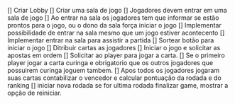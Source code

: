 [] Criar Lobby
[] Criar uma sala de jogo
[] Jogadores devem entrar em uma sala de jogo
[] Ao entrar na sala os jogadores tem que informar se estão prontos para o jogo, ou o dono da sala força iniciar o jogo
[] Implementar possibilidade de entrar na sala mesmo que um jogo estiver acontecento
[] Implementar entrar na sala para assistir a partida
[] Sortear botão para iniciar o jogo
[] Ditribuir cartas as jogadores
[] Iniciar o jogo e solicitar as apostas em ordem
[] Solicitar ao player para jogar a carta.
[] Se o primeiro player jogar a carta curinga e obrigatorio que os outros jogadores que possuirem curinga joguem tambem.
[] Apos todos os jogadores jogaram suas cartas contabilizar o vencedor e calcular pontuação da rodada e do ranking
[] iniciar nova rodada se for ultima rodada finalizar game, mostrar a opção de reiniciar.
